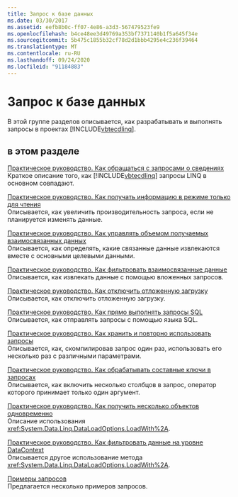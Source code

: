 ```yaml
---
title: Запрос к базе данных
ms.date: 03/30/2017
ms.assetid: eefb8b0c-ff07-4e86-a3d3-567479523fe9
ms.openlocfilehash: b4ce48ee3d49769a353bf7371140b1f5a645f34e
ms.sourcegitcommit: 5b475c1855b32cf78d2d1bbb4295e4c236f39464
ms.translationtype: MT
ms.contentlocale: ru-RU
ms.lasthandoff: 09/24/2020
ms.locfileid: "91184883"
---
```

# <a name="querying-the-database"></a>Запрос к базе данных

В этой группе разделов описывается, как разрабатывать и выполнять запросы в проектах [!INCLUDE[vbtecdlinq](../../../../../../includes/vbtecdlinq-md.md)].  
  
## <a name="in-this-section"></a>в этом разделе  

 [Практическое руководство. Как обращаться с запросами о сведениях](how-to-query-for-information.md)  
 Краткое описание того, как [!INCLUDE[vbtecdlinq](../../../../../../includes/vbtecdlinq-md.md)] запросы LINQ в основном совпадают.  
  
 [Практическое руководство. Как получать информацию в режиме только для чтения](how-to-retrieve-information-as-read-only.md)  
 Описывается, как увеличить производительность запроса, если не планируется изменять данные.  
  
 [Практическое руководство. Как управлять объемом получаемых взаимосвязанных данных](how-to-control-how-much-related-data-is-retrieved.md)  
 Описывается, как определять, какие связанные данные извлекаются вместе с основными целевыми данными.  
  
 [Практическое руководство. Как фильтровать взаимосвязанные данные](how-to-filter-related-data.md)  
 Описывается, как извлекать данные с помощью вложенных запросов.  
  
 [Практическое руководство. Как отключить отложенную загрузку](how-to-turn-off-deferred-loading.md)  
 Описывается, как отключить отложенную загрузку.  
  
 [Практическое руководство. Как прямо выполнять запросы SQL](how-to-directly-execute-sql-queries.md)  
 Описывается, как отправлять запросы с помощью языка SQL.  
  
 [Практическое руководство. Как хранить и повторно использовать запросы](how-to-store-and-reuse-queries.md)  
 Описывается, как, скомпилировав запрос один раз, использовать его несколько раз с различными параметрами.  
  
 [Практическое руководство. Как обрабатывать составные ключи в запросах](how-to-handle-composite-keys-in-queries.md)  
 Описывается, как включить несколько столбцов в запрос, оператор которого принимает только один аргумент.  
  
 [Практическое руководство. Как получить несколько объектов одновременно](how-to-retrieve-many-objects-at-once.md)  
 Описание использования <xref:System.Data.Linq.DataLoadOptions.LoadWith%2A>.  
  
 [Практическое руководство. Как фильтровать данные на уровне DataContext](how-to-filter-at-the-datacontext-level.md)  
 Описывается другое использование метода <xref:System.Data.Linq.DataLoadOptions.LoadWith%2A>.  
  
 [Примеры запросов](query-examples.md)  
 Предлагается несколько примеров запросов.
